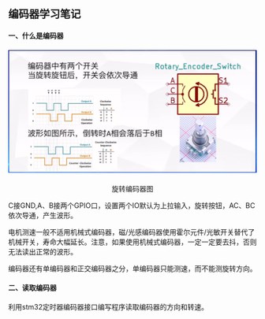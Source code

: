 ## 编码器学习笔记

#### 一、什么是编码器

#### <img src="https://raw.githubusercontent.com/yyhlovehh/yyhlovehh.github.io/master/202308310225562.png" alt="编码器" style="zoom: 50%;" />

<div align = "center">旋转编码器图</div>

C接GND,A、B接两个GPIO口，设置两个IO默认为上拉输入，旋转按钮，AC、BC依次导通，产生波形。

电机测速一般不适用机械式编码器，磁/光感编码器使用霍尔元件/光敏开关替代了机械开关，寿命大幅延长。注意，如果使用机械式编码器，一定一定要去抖，否则无法读出正常的波形。

编码器还有单编码器和正交编码器之分，单编码器只能测速，而不能测旋转方向。

#### 二、读取编码器

利用stm32定时器编码器接口编写程序读取编码器的方向和转速。

